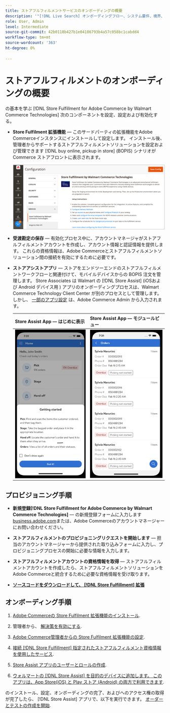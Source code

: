 ```yaml
---
title: ストアフルフィルメントサービスのオンボーディングの概要
description: '"[!DNL Live Search] オンボーディングフロー、システム要件、境界、制限事項に関する情報を提供します。」'
role: User, Admin
level: Intermediate
source-git-commit: 42b0118b427b1e04186793b4a57c058bc1cabdd4
workflow-type: tm+mt
source-wordcount: '363'
ht-degree: 0%

---
```


# ストアフルフィルメントのオンボーディングの概要

の基本を学ぶ [!DNL Store Fulfillment for Adobe Commerce by Walmart Commerce Technologies] 次のコンポーネントを設定、設定および有効化する。

- **Store Fulfilment 拡張機能** — このサードパーティの拡張機能をAdobe Commerceインスタンスにインストールして設定します。 インストール後、管理者からサポートするストアフルフィルメントソリューションを設定および管理できます [!DNL buy online, pickup in store] (BOPIS) シナリオが Commerce ストアフロントに表示されます。

   ![[!DNL Store Fulfillment Service] 管理ビューの設定](assets/store-fulfillment-admin-home.png)

- **受渡勘定の保存** — 有効化プロセス中に、アカウントマネージャがストアフルフィルメントアカウントを作成し、アカウント情報と認証情報を提供します。 これらの資格情報は、Adobe Commerceとストアフルフィルメントソリューション間の接続を有効にするために必要です。

- **ストアアシストアプリ** — ストアをエンドツーエンドのストアフルフィルメントワークフローと関連付けて、モバイルデバイスからの BOPIS 注文を管理します。 Store Associates は Walmart の [!DNL Store Assist] (iOSおよび Android デバイス用 ) アプリのオンボーディングプロセスは、Walmart Commerce Technology Client Center が別のプロセスとして管理します。 しかし、 [一部のアプリ設定](user-setup.md) は、Adobe Commerce Admin から入力されます。

   | Store Assist App — はじめに表示 | Store Assist App — モジュールビュー |
   |-------------------------------------------------------------------------------------------------------------|-----------------------------------------------------------------------------------------------|
   | ![[!DNL Store Assist App Getting Started] モバイルデバイスで表示](assets/store-assist-get-started-small.png) | ![[!DNL Store Assist App Orders view] モバイルデバイス上](assets/store-assist-orders-small.png) |

## プロビジョニング手順

- **新規登録[!DNL Store Fulfillment for Adobe Commerce by Walmart Commerce Technologies]** — の新規登録フォームに入力します [business.adobe.com](https://business.adobe.com/resources/store-fulfillment.html)または、Adobe Commerceのアカウントマネージャーにお問い合わせください。

- **ストアフルフィルメントのプロビジョニングリクエストを開始します** — 担当のアカウントマネージャーから提供された取り込みフォームに入力し、プロビジョニングプロセスの開始に必要な情報を入力します。

- **ストアフルフィルメントアカウントの資格情報を取得** — ストアフルフィルメントアカウントを作成したら、ストアフルフィルメントソリューションをAdobe Commerceと統合するために必要な資格情報を受け取ります。

- **[ソースコードをダウンロードして、 [!DNL Store Fulfillment] 拡張](install.md)**

## オンボーディング手順

1. [Adobe Commerceの Store Fulfilment 拡張機能のインストール](install.md).

1. 管理者から、 [解決策を有効にする](enable-general.md).

1. [Adobe Commerce管理者からの Store Fulfilment 拡張機能の設定](service-config-settings-overview.md).

1. [接続 [!DNL Store Fulfillment] 指定されたストアフルフィルメント資格情報を使用したサービス](connect-set-up-service.md).

1. [Store Assist アプリのユーザーとロールの作成](user-setup.md).

1. [ウォルマートの [!DNL Store Assist] を目的のデバイスに追加します。 このアプリは、App Store(iOS) と Play ストア (Android) の両方で利用できます](app-setup.md).

のインストール、設定、オンボーディングの完了、およびへのアクセス権の取得が完了したら、 [!DNL Store Assist] アプリで、以下を実行できます。 [オーダーとテストの作成を開始](test-and-deploy.md).

